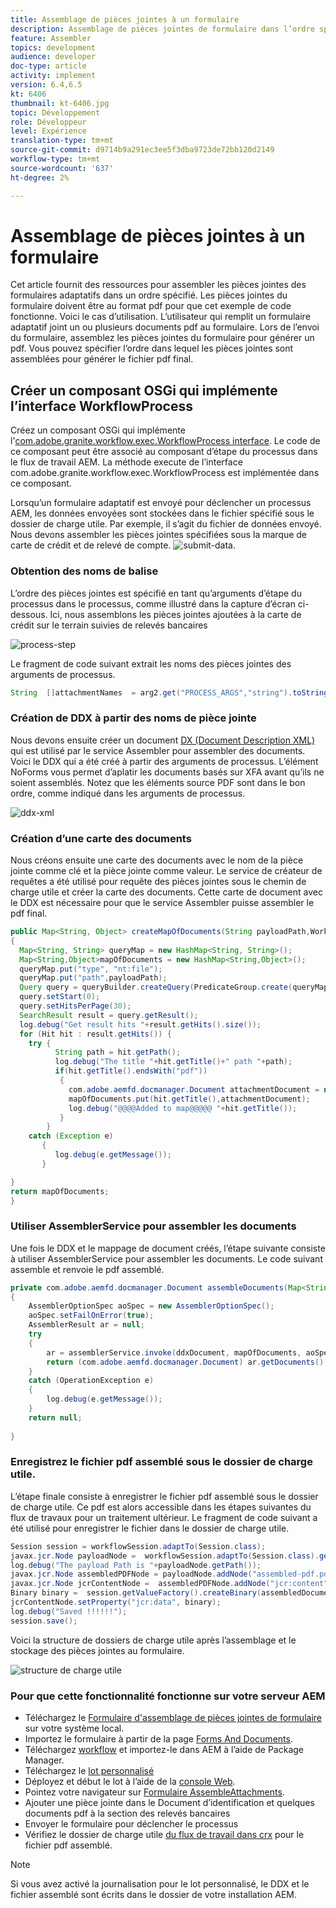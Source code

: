 ```yaml
---
title: Assemblage de pièces jointes à un formulaire
description: Assemblage de pièces jointes de formulaire dans l’ordre spécifié
feature: Assembler
topics: development
audience: developer
doc-type: article
activity: implement
version: 6.4,6.5
kt: 6406
thumbnail: kt-6406.jpg
topic: Développement
role: Développeur
level: Expérience
translation-type: tm+mt
source-git-commit: d9714b9a291ec3ee5f3dba9723de72bb120d2149
workflow-type: tm+mt
source-wordcount: '637'
ht-degree: 2%

---
```



# Assemblage de pièces jointes à un formulaire

Cet article fournit des ressources pour assembler les pièces jointes des formulaires adaptatifs dans un ordre spécifié. Les pièces jointes du formulaire doivent être au format pdf pour que cet exemple de code fonctionne. Voici le cas d’utilisation.
L’utilisateur qui remplit un formulaire adaptatif joint un ou plusieurs documents pdf au formulaire.
Lors de l’envoi du formulaire, assemblez les pièces jointes du formulaire pour générer un pdf. Vous pouvez spécifier l’ordre dans lequel les pièces jointes sont assemblées pour générer le fichier pdf final.

## Créer un composant OSGi qui implémente l’interface WorkflowProcess

Créez un composant OSGi qui implémente l&#39;[com.adobe.granite.workflow.exec.WorkflowProcess interface](https://helpx.adobe.com/experience-manager/6-5/sites/developing/using/reference-materials/javadoc/com/adobe/granite/workflow/exec/WorkflowProcess.html). Le code de ce composant peut être associé au composant d’étape du processus dans le flux de travail AEM. La méthode execute de l’interface com.adobe.granite.workflow.exec.WorkflowProcess est implémentée dans ce composant.

Lorsqu’un formulaire adaptatif est envoyé pour déclencher un processus AEM, les données envoyées sont stockées dans le fichier spécifié sous le dossier de charge utile. Par exemple, il s’agit du fichier de données envoyé. Nous devons assembler les pièces jointes spécifiées sous la marque de carte de crédit et de relevé de compte.
![submit-data](assets/submitted-data.JPG).

### Obtention des noms de balise

L’ordre des pièces jointes est spécifié en tant qu’arguments d’étape du processus dans le processus, comme illustré dans la capture d’écran ci-dessous. Ici, nous assemblons les pièces jointes ajoutées à la carte de crédit sur le terrain suivies de relevés bancaires

![process-step](assets/process-step.JPG)

Le fragment de code suivant extrait les noms des pièces jointes des arguments de processus.

```java
String  []attachmentNames  = arg2.get("PROCESS_ARGS","string").toString().split(",");
```

### Création de DDX à partir des noms de pièce jointe

Nous devons ensuite créer un document [DX (Document Description XML)](https://helpx.adobe.com/pdf/aem-forms/6-2/ddxRef.pdf) qui est utilisé par le service Assembler pour assembler des documents. Voici le DDX qui a été créé à partir des arguments de processus. L’élément NoForms vous permet d’aplatir les documents basés sur XFA avant qu’ils ne soient assemblés. Notez que les éléments source PDF sont dans le bon ordre, comme indiqué dans les arguments de processus.

![ddx-xml](assets/ddx.PNG)

### Création d’une carte des documents

Nous créons ensuite une carte des documents avec le nom de la pièce jointe comme clé et la pièce jointe comme valeur. Le service de créateur de requêtes a été utilisé pour requête des pièces jointes sous le chemin de charge utile et créer la carte des documents. Cette carte de document avec le DDX est nécessaire pour que le service Assembler puisse assembler le pdf final.

```java
public Map<String, Object> createMapOfDocuments(String payloadPath,WorkflowSession workflowSession )
{
  Map<String, String> queryMap = new HashMap<String, String>();
  Map<String,Object>mapOfDocuments = new HashMap<String,Object>();
  queryMap.put("type", "nt:file");
  queryMap.put("path",payloadPath);
  Query query = queryBuilder.createQuery(PredicateGroup.create(queryMap),workflowSession.adaptTo(Session.class));
  query.setStart(0);
  query.setHitsPerPage(30);
  SearchResult result = query.getResult();
  log.debug("Get result hits "+result.getHits().size());
  for (Hit hit : result.getHits()) {
    try {
          String path = hit.getPath();
          log.debug("The title "+hit.getTitle()+" path "+path);
          if(hit.getTitle().endsWith("pdf"))
           {
             com.adobe.aemfd.docmanager.Document attachmentDocument = new com.adobe.aemfd.docmanager.Document(path);
             mapOfDocuments.put(hit.getTitle(),attachmentDocument);
             log.debug("@@@@Added to map@@@@@ "+hit.getTitle());
           }
        }
    catch (Exception e)
       {
          log.debug(e.getMessage());
       }

}
return mapOfDocuments;
}
```

### Utiliser AssemblerService pour assembler les documents

Une fois le DDX et le mappage de document créés, l’étape suivante consiste à utiliser AssemblerService pour assembler les documents.
Le code suivant assemble et renvoie le pdf assemblé.

```java
private com.adobe.aemfd.docmanager.Document assembleDocuments(Map<String, Object> mapOfDocuments, com.adobe.aemfd.docmanager.Document ddxDocument)
{
    AssemblerOptionSpec aoSpec = new AssemblerOptionSpec();
    aoSpec.setFailOnError(true);
    AssemblerResult ar = null;
    try
    {
        ar = assemblerService.invoke(ddxDocument, mapOfDocuments, aoSpec);
        return (com.adobe.aemfd.docmanager.Document) ar.getDocuments().get("GeneratedDocument.pdf");
    }
    catch (OperationException e)
    {
        log.debug(e.getMessage());
    }
    return null;
    
}
```

### Enregistrez le fichier pdf assemblé sous le dossier de charge utile.

L’étape finale consiste à enregistrer le fichier pdf assemblé sous le dossier de charge utile. Ce pdf est alors accessible dans les étapes suivantes du flux de travaux pour un traitement ultérieur.
Le fragment de code suivant a été utilisé pour enregistrer le fichier dans le dossier de charge utile.

```java
Session session = workflowSession.adaptTo(Session.class);
javax.jcr.Node payloadNode =  workflowSession.adaptTo(Session.class).getNode(workItem.getWorkflowData().getPayload().toString());
log.debug("The payload Path is "+payloadNode.getPath());
javax.jcr.Node assembledPDFNode = payloadNode.addNode("assembled-pdf.pdf", "nt:file"); 
javax.jcr.Node jcrContentNode =  assembledPDFNode.addNode("jcr:content", "nt:resource");
Binary binary =  session.getValueFactory().createBinary(assembledDocument.getInputStream());
jcrContentNode.setProperty("jcr:data", binary);
log.debug("Saved !!!!!!"); 
session.save();
```

Voici la structure de dossiers de charge utile après l’assemblage et le stockage des pièces jointes au formulaire.

![structure de charge utile](assets/payload-structure.JPG)

### Pour que cette fonctionnalité fonctionne sur votre serveur AEM

* Téléchargez le [Formulaire d&#39;assemblage de pièces jointes de formulaire](assets/assemble-form-attachments-af.zip) sur votre système local.
* Importez le formulaire à partir de la page [Forms And Documents](http://localhost:4502/aem/forms.html/content/dam/formsanddocuments).
* Téléchargez [workflow](assets/assemble-form-attachments.zip) et importez-le dans AEM à l’aide de Package Manager.
* Téléchargez le [lot personnalisé](assets/assembletaskattachments.assembletaskattachments.core-1.0-SNAPSHOT.jar)
* Déployez et début le lot à l’aide de la [console Web](http://localhost:4502/system/console/bundles).
* Pointez votre navigateur sur [Formulaire AssembleAttachments](http://localhost:4502/content/dam/formsanddocuments/assembleattachments/jcr:content?wcmmode=disabled).
* Ajouter une pièce jointe dans le Document d’identification et quelques documents pdf à la section des relevés bancaires
* Envoyer le formulaire pour déclencher le processus
* Vérifiez le dossier de charge utile [du flux de travail dans crx](http://localhost:4502/crx/de/index.jsp#/var/fd/dashboard/payload) pour le fichier pdf assemblé.

>[!NOTE]
> Si vous avez activé la journalisation pour le lot personnalisé, le DDX et le fichier assemblé sont écrits dans le dossier de votre installation AEM.

